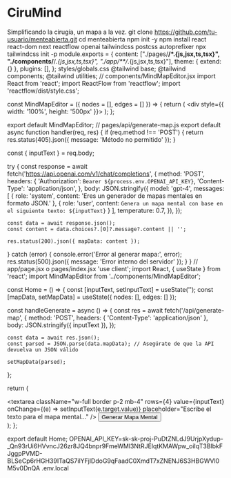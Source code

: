 # CiruMind
Simplificando la cirugía, un mapa a la vez.
git clone https://github.com/tu-usuario/menteabierta.git
cd menteabierta
npm init -y
npm install react react-dom next reactflow openai tailwindcss postcss autoprefixer
npx tailwindcss init -p
  module.exports = {
  content: ["./pages/**/*.{js,jsx,ts,tsx}", "./components/**/*.{js,jsx,ts,tsx}", "./app/**/*.{js,jsx,ts,tsx}"],
  theme: { extend: {} },
  plugins: [],
};
styles/globals.css
  @tailwind base;
  @tailwind components;
  @tailwind utilities;
  // components/MindMapEditor.jsx
import React from 'react';
import ReactFlow from 'reactflow';
import 'reactflow/dist/style.css';

const MindMapEditor = ({ nodes = [], edges = [] }) => {
  return (
    <div style={{ width: '100%', height: '500px' }}>
      <ReactFlow nodes={nodes} edges={edges} fitView />
    </div>
  );
};

export default MindMapEditor;
// pages/api/generate-map.js
export default async function handler(req, res) {
  if (req.method !== 'POST') {
    return res.status(405).json({ message: 'Método no permitido' });
  }

  const { inputText } = req.body;

  try {
    const response = await fetch('https://api.openai.com/v1/chat/completions', {
      method: 'POST',
      headers: {
        'Authorization': `Bearer ${process.env.OPENAI_API_KEY}`,
        'Content-Type': 'application/json',
      },
      body: JSON.stringify({
        model: 'gpt-4',
        messages: [
          { role: 'system', content: 'Eres un generador de mapas mentales en formato JSON.' },
          { role: 'user', content: `Genera un mapa mental con base en el siguiente texto: ${inputText}` }
        ],
        temperature: 0.7,
      }),
    });

    const data = await response.json();
    const content = data.choices?.[0]?.message?.content || '';

    res.status(200).json({ mapData: content });
  } catch (error) {
    console.error('Error al generar mapa:', error);
    res.status(500).json({ message: 'Error interno del servidor' });
  }
}
// app/page.jsx o pages/index.jsx
'use client';
import React, { useState } from 'react';
import MindMapEditor from '../components/MindMapEditor';

const Home = () => {
  const [inputText, setInputText] = useState('');
  const [mapData, setMapData] = useState({ nodes: [], edges: [] });

  const handleGenerate = async () => {
    const res = await fetch('/api/generate-map', {
      method: 'POST',
      headers: { 'Content-Type': 'application/json' },
      body: JSON.stringify({ inputText }),
    });

    const data = await res.json();
    const parsed = JSON.parse(data.mapData); // Asegúrate de que la API devuelva un JSON válido

    setMapData(parsed);
  };

  return (
    <div className="p-6">
      <textarea
        className="w-full border p-2 mb-4"
        rows={4}
        value={inputText}
        onChange={(e) => setInputText(e.target.value)}
        placeholder="Escribe el texto para el mapa mental..."
      />
      <button
        className="bg-blue-500 text-white px-4 py-2 rounded"
        onClick={handleGenerate}
      >
        Generar Mapa Mental
      </button>
      <div className="mt-6">
        <MindMapEditor nodes={mapData.nodes} edges={mapData.edges} />
      </div>
    </div>
  );
};

export default Home;
OPENAI_API_KEY=sk-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
.env.local
